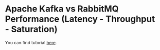# Apache Kafka vs RabbitMQ Performance (Latency - Throughput - Saturation)

You can find tutorial [here](https://youtu.be/UPkOsXKG4ns).
